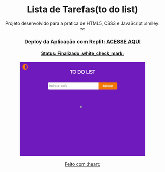 <h1 align="center">
  Lista de Tarefas(to do list)
</h1>

<p align="center">
  Projeto desenvolvido para a prática de HTML5, CSS3 e JavaScript :smiley: :v:
</p>

<h3 align="center">
  Deploy da Aplicação com Replit:
  <a href="https://to-do-list.diegolramos.repl.co" target="__blank">ACESSE AQUI </p>
</h3>


<h4 align="center">
  Status: Finalizado :white_check_mark:
</h4>

<p align="center">
  <img src="todolist.gif" alt="" width="400px" height="300px">
</p>

<p align="center">
  Feito com :heart:
</p>
